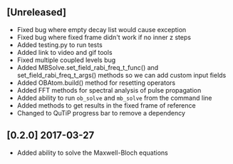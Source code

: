 ## [Unreleased]

- Fixed bug where empty decay list would cause exception
- Fixed bug where fixed frame didn't work if no inner z steps
- Added testing.py to run tests
- Added link to video and gif tools
- Fixed multiple coupled levels bug
- Added MBSolve.set_field_rabi_freq_t_func() and set_field_rabi_freq_t_args()
    methods so we can add custom input fields
- Added OBAtom.build() method for resetting operators
- Added FFT methods for spectral analysis of pulse propagation
- Added ability to run `ob_solve` and `mb_solve` from the command line
- Added methods to get results in the fixed frame of reference
- Changed to QuTiP progress bar to remove a dependency

## [0.2.0] 2017-03-27

- Added ability to solve the Maxwell-Bloch equations
